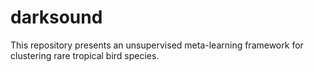 # darksound
This repository presents an unsupervised meta-learning framework for clustering rare tropical bird species.
